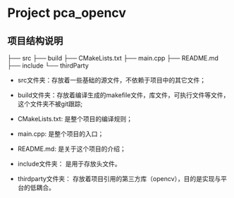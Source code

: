 # Project pca_opencv

## 项目结构说明

├── src
├── build
├── CMakeLists.txt
├── main.cpp
├── README.md
├── include
└── thirdParty

+ src文件夹：存放着一些基础的源文件，不依赖于项目中的其它文件；

+ build文件夹：存放着编译生成的makefile文件，库文件，可执行文件等文件，这个文件夹不被git跟踪;

+ CMakeLists.txt: 是整个项目的编译规则；

+ main.cpp: 是整个项目的入口；

+ README.md: 是关于这个项目的介绍；

+ include文件夹： 是用于存放头文件。

+ thirdparty文件夹： 存放着项目引用的第三方库（opencv），目的是实现与平台的低耦合。
